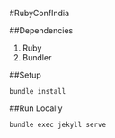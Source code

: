 #RubyConfIndia

##Dependencies

1. Ruby
2. Bundler

##Setup

```
bundle install
```

##Run Locally

```
bundle exec jekyll serve
```
